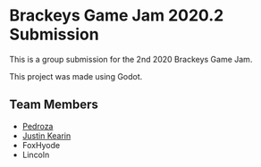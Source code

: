 # Brackeys Game Jam 2020.2 Submission

This is a group submission for the 2nd 2020 Brackeys Game Jam.

This project was made using Godot.

## Team Members

* [Pedroza](https://pedrozox.itch.io/)
* [Justin Kearin](https://www.justinkearin.com/)
* FoxHyode
* Lincoln
